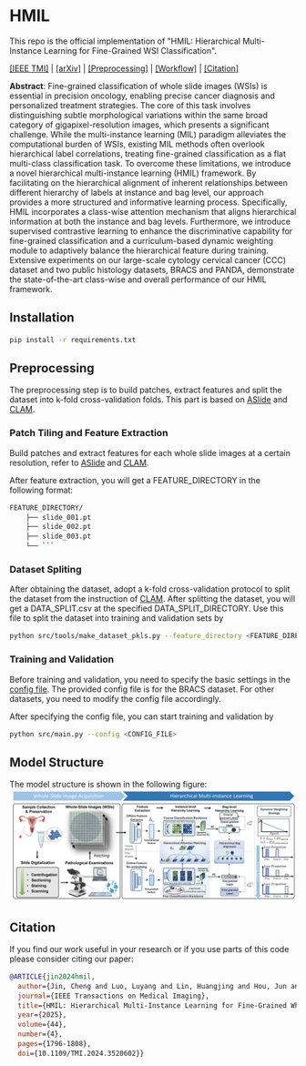 # HMIL
This repo is the official implementation of "HMIL: Hierarchical Multi-Instance Learning for Fine-Grained WSI Classification".

[[IEEE TMI]](https://ieeexplore.ieee.org/document/10810475) | [[arXiv]](https://arxiv.org/abs/2411.07660) | [[Preprocessing]](https://github.com/ChengJin-git/HMIL?tab=readme-ov-file#Preprocessing) | [[Workflow]](https://github.com/ChengJin-git/HMIL?tab=readme-ov-file#Workflow) | [[Citation]](https://github.com/ChengJin-git/HMIL?tab=readme-ov-file#Citation)

**Abstract**: Fine-grained classification of whole slide images (WSIs) is essential in precision oncology, enabling precise cancer diagnosis and personalized treatment strategies. The core of this task involves distinguishing subtle morphological variations within the same broad category of gigapixel-resolution images, which presents a significant challenge. While the multi-instance learning (MIL) paradigm alleviates the computational burden of WSIs, existing MIL methods often overlook hierarchical label correlations, treating fine-grained classification as a flat multi-class classification task. To overcome these limitations, we introduce a novel hierarchical multi-instance learning (HMIL) framework. By facilitating on the hierarchical alignment of inherent relationships between different hierarchy of labels at instance and bag level, our approach provides a more structured and informative learning process. Specifically, HMIL incorporates a class-wise attention mechanism that aligns hierarchical information at both the instance and bag levels. Furthermore, we introduce supervised contrastive learning to enhance the discriminative capability for fine-grained classification and a curriculum-based dynamic weighting module to adaptively balance the hierarchical feature during training. Extensive experiments on our large-scale cytology cervical cancer (CCC) dataset and two public histology datasets, BRACS and PANDA, demonstrate the state-of-the-art class-wise and overall performance of our HMIL framework. 

## Installation
```bash
pip install -r requirements.txt
```

## Preprocessing
The preprocessing step is to build patches, extract features and split the dataset into k-fold cross-validation folds. This part is based on [ASlide](https://github.com/MrPeterJin/ASlide) and [CLAM](https://github.com/mahmoodlab/CLAM).

### Patch Tiling and Feature Extraction
Build patches and extract features for each whole slide images at a certain resolution, refer to [ASlide](https://github.com/MrPeterJin/ASlide) and [CLAM](https://github.com/mahmoodlab/CLAM/blob/master/docs/README.md?plain=1#L113).

After feature extraction, you will get a FEATURE_DIRECTORY in the following format:

```bash
FEATURE_DIRECTORY/
	├── slide_001.pt
	├── slide_002.pt
	├── slide_003.pt
	└── ```
```

### Dataset Spliting
After obtaining the dataset, adopt a k-fold cross-validation protocol to split the dataset from the instruction of [CLAM](https://github.com/mahmoodlab/CLAM/blob/master/docs/README.md?plain=1#L234). After splitting the dataset, you will get a DATA_SPLIT.csv at the specified DATA_SPLIT_DIRECTORY. Use this file to split the dataset into training and validation sets by
```bash
python src/tools/make_dataset_pkls.py --feature_directory <FEATURE_DIRECTORY> --root <DATA_SPLIT_DIRECTORY> --label_csv <LABEL_CSV> --split_csv_root <SPLIT_CSV_ROOT> --folds <FOLDS>
```

### Training and Validation
Before training and validation, you need to specify the basic settings in the [config file](./src/config/config_example.py). The provided config file is for the BRACS dataset. For other datasets, you need to modify the config file accordingly.

After specifying the config file, you can start training and validation by
```bash
python src/main.py --config <CONFIG_FILE>
```

## Model Structure
The model structure is shown in the following figure:
![](./schematic.jpg)

## Citation
If you find our work useful in your research or if you use parts of this code please consider citing our paper:

```bibtex
@ARTICLE{jin2024hmil,
  author={Jin, Cheng and Luo, Luyang and Lin, Huangjing and Hou, Jun and Chen, Hao},
  journal={IEEE Transactions on Medical Imaging}, 
  title={HMIL: Hierarchical Multi-Instance Learning for Fine-Grained Whole Slide Image Classification}, 
  year={2025},
  volume={44},
  number={4},
  pages={1796-1808},
  doi={10.1109/TMI.2024.3520602}}
```
